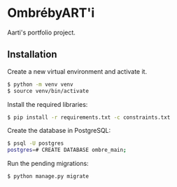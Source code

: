 # OmbrébyART'i

Aarti's portfolio project.

## Installation

Create a new virtual environment and activate it.

```bash
$ python -m venv venv
$ source venv/bin/activate
```

Install the required libraries:

```bash
$ pip install -r requirements.txt -c constraints.txt
```

Create the database in PostgreSQL:

```bash
$ psql -U postgres
postgres=# CREATE DATABASE ombre_main;
```

Run the pending migrations:

```bash
$ python manage.py migrate
```
